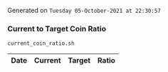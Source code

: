 Generated on `Tuesday 05-October-2021 at 22:30:57`

### Current to Target Coin Ratio
`current_coin_ratio.sh`

Date|Current|Target|Ratio
---|---|---|---
